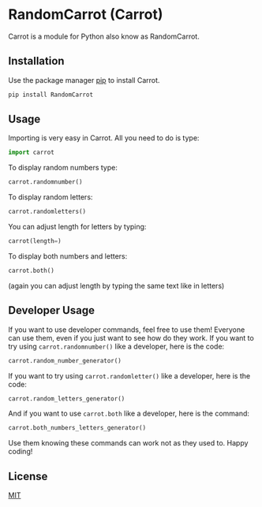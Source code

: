 # RandomCarrot (Carrot)

Carrot is a module for Python also know as RandomCarrot.

## Installation

Use the package manager [pip](https://pip.pypa.io/en/stable/) to install Carrot.

```bash
pip install RandomCarrot
```

## Usage

Importing is very easy in Carrot. All you need to do is type: 
 ```Python
import carrot
```
To display random numbers type:
 ```Python
carrot.randomnumber()
```
To display random letters:
 ```Python
carrot.randomletters()
```
You can adjust length for letters by typing: 
```Python
carrot(length=)
```
To display both numbers and letters:
 ```Python
carrot.both()
``` 
(again you can adjust length by typing the same text like in letters)

## Developer Usage

If you want to use developer commands, feel free to use them! Everyone can use them, even if you just want to see how do they work.
If you want to try using ``carrot.randomnumber()`` like a developer, here is the code:
 ```Python
carrot.random_number_generator()
```
If you want to try using ``carrot.randomletter()`` like a developer, here is the code:
 ```Python
carrot.random_letters_generator()
```
And if you want to use ``carrot.both`` like a developer, here is the command:
 ```Python
carrot.both_numbers_letters_generator()
```
Use them knowing these commands can work not as they used to. Happy coding!
## License

[MIT](https://choosealicense.com/licenses/mit/)